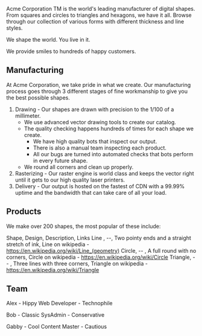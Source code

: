 Acme Corporation TM is the world's leading manufacturer of digital shapes. From squares and circles to triangles and hexagons, we have it all. Browse through our collection of various forms with different thickness and line styles.

We shape the world. You live in it.

We provide smiles to hundreds of happy customers.

## Manufacturing

At Acme Corporation, we take pride in what we create. Our manufacturing process goes through 3 different stages of fine workmanship to give you the best possible shapes.


1) Drawing - Our shapes are drawn with precision to the 1/100 of a millimeter.
   * We use advanced vector drawing tools to create our catalog.
   * The quality checking happens hundreds of times for each shape we create.
     * We have high quality bots that inspect our output.
     * There is also a manual team inspecting each product.
     * All our bugs are turned into automated checks that bots perform in every future shape.
   * We round all corners and clean up properly.
2) Rasterizing - Our raster engine is world class and keeps the vector right until it gets to our high quality laser printers.
3) Delivery - Our output is hosted on the fastest of CDN with a 99.99% uptime and the bandwidth that can take care of all your load.

## Products

We make over 200 shapes, the most popular of these include:

Shape,  Design, Description, Links
Line , --,  Two pointy ends and a straight stretch of ink, Line on wikipedia - https://en.wikipedia.org/wiki/Line_(geometry)
Circle,  -- , A full round with no corners, Circle on wikipedia - https://en.wikipedia.org/wiki/Circle
Triangle,  -- , Three lines with three corners,  Triangle on wikipedia - https://en.wikipedia.org/wiki/Triangle

## Team


Alex - Hippy Web Developer - Technophile

Bob - Classic SysAdmin - Conservative

Gabby - Cool Content Master - Cautious

